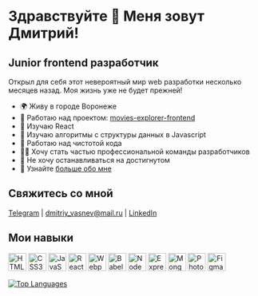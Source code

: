 Здравствуйте 👋 Меня зовут Дмитрий!
===============================
Junior frontend разработчик
---------------------------
Открыл для себя этот невероятный мир web разработки несколько месяцев назад. Моя жизнь уже не будет прежней!
*   🌍  Живу в городе Воронеже
*   🎨  Работаю над проектом: [movies-explorer-frontend](https://github.com/Trance0id/movies-explorer-frontend)
*   🔬  Изучаю React
*   🧠  Изучаю алгоритмы с структуры данных в Javascript
*   🧼  Работаю над чистотой кода
*   🧑‍💻  Хочу стать частью профессиональной команды разработчиков
*   🧗  Не хочу останавливаться на достигнутом
*   📄  Узнайте [больше обо мне](https://career.habr.com/trance0id)

Свяжитесь со мной
---------------------------

[Telegram](https://t.me/Dmitii_Vasnev) | <dmitriy_vasnev@mail.ru> | [LinkedIn](https://www.linkedin.com/in/VasnevDA)

Мои навыки
---------------------------

<p align="left">
<a href="https://developer.mozilla.org/en-US/docs/Glossary/HTML5" target="_blank" rel="noreferrer"><img src="https://raw.githubusercontent.com/danielcranney/readme-generator/main/public/icons/skills/html5-colored.svg" width="36" height="36" alt="HTML5" /></a>
<a href="https://www.w3.org/TR/CSS/#css" target="_blank" rel="noreferrer"><img src="https://raw.githubusercontent.com/danielcranney/readme-generator/main/public/icons/skills/css3-colored.svg" width="36" height="36" alt="CSS3" /></a>
<a href="https://developer.mozilla.org/en-US/docs/Web/JavaScript" target="_blank" rel="noreferrer"><img src="https://raw.githubusercontent.com/danielcranney/readme-generator/main/public/icons/skills/javascript-colored.svg" width="36" height="36" alt="JavaScript" /></a>
<a href="https://reactjs.org/" target="_blank" rel="noreferrer"><img src="https://raw.githubusercontent.com/danielcranney/readme-generator/main/public/icons/skills/react-colored.svg" width="36" height="36" alt="React" /></a>
<a href="https://webpack.js.org/" target="_blank" rel="noreferrer"><img src="https://raw.githubusercontent.com/danielcranney/readme-generator/main/public/icons/skills/webpack-colored.svg" width="36" height="36" alt="Webpack" /></a>
<a href="https://babeljs.io/" target="_blank" rel="noreferrer"><img src="https://raw.githubusercontent.com/danielcranney/readme-generator/main/public/icons/skills/babel-colored.svg" width="36" height="36" alt="Babel" /></a>
<a href="https://nodejs.org/en/" target="_blank" rel="noreferrer"><img src="https://raw.githubusercontent.com/danielcranney/readme-generator/main/public/icons/skills/nodejs-colored.svg" width="36" height="36" alt="NodeJS" /></a>
<a href="https://expressjs.com/" target="_blank" rel="noreferrer"><img src="https://raw.githubusercontent.com/danielcranney/readme-generator/main/public/icons/skills/express-colored.svg" width="36" height="36" alt="Express" /></a>
<a href="https://www.mongodb.com/" target="_blank" rel="noreferrer"><img src="https://raw.githubusercontent.com/danielcranney/readme-generator/main/public/icons/skills/mongodb-colored.svg" width="36" height="36" alt="MongoDB" /></a>
<a href="https://www.adobe.com/uk/products/photoshop.html" target="_blank" rel="noreferrer"><img src="https://raw.githubusercontent.com/danielcranney/readme-generator/main/public/icons/skills/photoshop-colored.svg" width="36" height="36" alt="Photoshop" /></a>
<a href="https://www.figma.com/" target="_blank" rel="noreferrer"><img src="https://raw.githubusercontent.com/danielcranney/readme-generator/main/public/icons/skills/figma-colored.svg" width="36" height="36" alt="Figma" /></a>
</p>

<a href="https://github.com/Trance0id" align="left"><img src="https://github-readme-stats.vercel.app/api/top-langs/?username=Trance0id&langs_count=10&title_color=0891b2&text_color=ffffff&icon_color=0891b2&bg_color=1c1917&hide_border=true&locale=en&custom_title=Top%20%Languages" alt="Top Languages" /></a>
